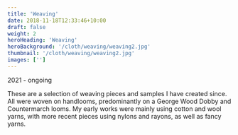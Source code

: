 ```yaml
---
title: 'Weaving'
date: 2018-11-18T12:33:46+10:00
draft: false
weight: 2
heroHeading: 'Weaving'
heroBackground: '/cloth/weaving/weaving2.jpg'
thumbnail: '/cloth/weaving/weaving2.jpg'
images: ['']
---
```

2021 - ongoing

These are a selection of weaving pieces and samples I have created since. All were woven on handlooms, predominantly on a George Wood Dobby and Countermarch looms. My early works were mainly using cotton and wool yarns, with more recent pieces using nylons and rayons, as well as fancy yarns.
